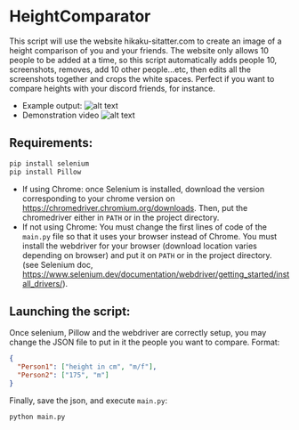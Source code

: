 # HeightComparator

This script will use the website hikaku-sitatter.com to create an image of a height comparison of you and your friends. The website only allows 10 people
to be added at a time, so this script automatically adds people 10, screenshots, removes, add 10 other people...etc, then edits all the screenshots together 
and crops the white spaces. Perfect if you want to compare heights with your discord friends, for instance.
- Example output:
![alt text](https://github.com/Ph03nixStyle/HeightComparator/blob/main/final.png?raw=true)
- Demonstration video
![alt text](https://www.youtube.com/watch?v=Ckssz3Wn4m4)


## Requirements:
```bash
pip install selenium
pip install Pillow
```
- If using Chrome: once Selenium is installed, download the version corresponding to your chrome version on https://chromedriver.chromium.org/downloads.
Then, put the chromedriver either in `PATH` or in the project directory. 
- If not using Chrome: You must change the first lines of code of the `main.py` file so that it uses your browser instead of Chrome.
You must install the webdriver for your browser (download location varies depending on browser) and put it on `PATH` or in the project directory.
(see Selenium doc, https://www.selenium.dev/documentation/webdriver/getting_started/install_drivers/).

## Launching the script:
Once selenium, Pillow and the webdriver are correctly setup, you may change the JSON file to put in it the people you want to compare.
Format:
```json
{
  "Person1": ["height in cm", "m/f"],
  "Person2": ["175", "m"]
}
```
Finally, save the json, and execute `main.py`:
```bash
python main.py
```
